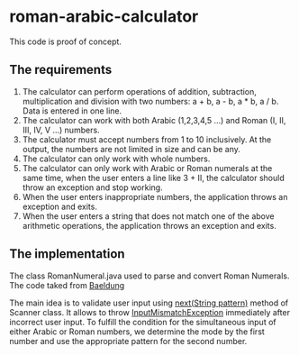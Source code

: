 # roman-arabic-calculator

This code is proof of concept.

## The requirements

1. The calculator can perform operations of addition, subtraction, multiplication and division with two numbers: a + b, a - b, a * b, a / b. Data is entered in one line.
2. The calculator can work with both Arabic (1,2,3,4,5 ...) and Roman (I, II, III, IV, V ...) numbers.
3. The calculator must accept numbers from 1 to 10 inclusively. At the output, the numbers are not limited in size and can be any.
4. The calculator can only work with whole numbers.
5. The calculator can only work with Arabic or Roman numerals at the same time, when the user enters a line like 3 + II, the calculator should throw an exception and stop working.
6. When the user enters inappropriate numbers, the application throws an exception and exits.
7. When the user enters a string that does not match one of the above arithmetic operations, the application throws an exception and exits.

## The implementation

The class RomanNumeral.java used to parse and convert Roman Numerals. The code taked from [Baeldung](https://www.baeldung.com/java-convert-roman-arabic) 

The main idea is to validate user input using [next​(String pattern)](https://docs.oracle.com/en/java/javase/11/docs/api/java.base/java/util/Scanner.html#next(java.lang.String)) method of Scanner class. It allows to throw [InputMismatchException](https://docs.oracle.com/en/java/javase/11/docs/api/java.base/java/util/InputMismatchException.html) immediately after incorrect user input. To fulfill the condition for the simultaneous input of either Arabic or Roman numbers, we determine the mode by the first number and use the appropriate pattern for the second number.
